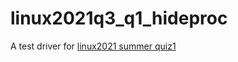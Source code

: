 # linux2021q3_q1_hideproc

A test driver for [linux2021 summer quiz1](https://hackmd.io/@sysprog/linux2021-summer-quiz1)
